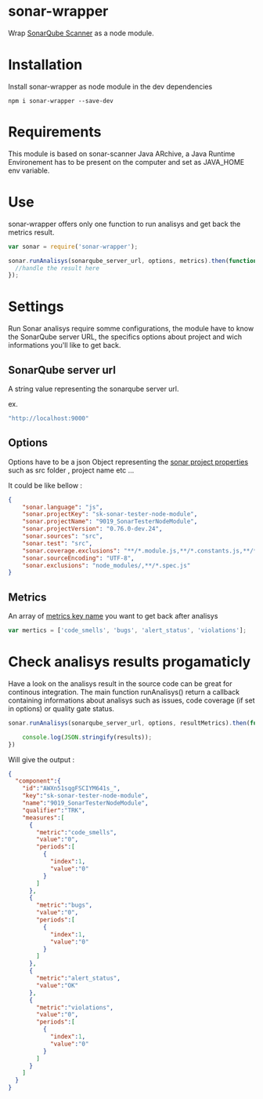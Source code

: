 sonar-wrapper
==================

Wrap [SonarQube Scanner](https://docs.sonarqube.org/display/SCAN/Analyzing+with+SonarQube+Scanner) as a node module.

# Installation

Install sonar-wrapper as node module in the dev dependencies

```shell
npm i sonar-wrapper --save-dev
```

# Requirements

This module is based on sonar-scanner Java ARchive, a Java Runtime Environement has to be present on the computer and set as JAVA_HOME env variable.

# Use

sonar-wrapper offers only one function to run analisys and get back the metrics result.

```javascript
var sonar = require('sonar-wrapper');

sonar.runAnalisys(sonarqube_server_url, options, metrics).then(function(result) {
  //handle the result here
});
```

# Settings

Run Sonar analisys require somme configurations, the module have to know the SonarQube server URL, the specifics options about project and wich informations you'll like to get back.

## SonarQube server url

A string value representing the sonarqube server url.

ex.
```javascript 
"http://localhost:9000" 
```

## Options

Options have to be a json Object representing the [sonar project properties](https://docs.sonarqube.org/display/SONAR/Analysis+Parameters) such as src folder , project name etc ...

It could be like bellow : 

```json
{
    "sonar.language": "js",
    "sonar.projectKey": "sk-sonar-tester-node-module",
    "sonar.projectName": "9019_SonarTesterNodeModule",
    "sonar.projectVersion": "0.76.0-dev.24",
    "sonar.sources": "src",
    "sonar.test": "src",
    "sonar.coverage.exclusions": "**/*.module.js,**/*.constants.js,**/*.spec.js",
    "sonar.sourceEncoding": "UTF-8",
    "sonar.exclusions": "node_modules/,**/*.spec.js"
}
```

## Metrics

An array of [metrics key name](https://docs.sonarqube.org/display/SONAR/Metric+Definitions) you want to get back after analisys

```javascript
var mertics = ['code_smells', 'bugs', 'alert_status', 'violations'];
```

# Check analisys results progamaticly

Have a look on the analisys result in the source code can be great for continous integration.
The main function runAnalisys() return a callback containing informations about analisys such as issues, code coverage (if set in options) or quality gate status.

```javascript
sonar.runAnalisys(sonarqube_server_url, options, resultMetrics).then(function(results) {

    console.log(JSON.stringify(results));
})
```

Will give the output : 

```json
{
  "component":{
    "id":"AWXn51sqgFSCIYM641s_",
    "key":"sk-sonar-tester-node-module",
    "name":"9019_SonarTesterNodeModule",
    "qualifier":"TRK",
    "measures":[
      {
        "metric":"code_smells",
        "value":"0",
        "periods":[
          {
            "index":1,
            "value":"0"
          }
        ]
      },
      {
        "metric":"bugs",
        "value":"0",
        "periods":[
          {
            "index":1,
            "value":"0"
          }
        ]
      },
      {
        "metric":"alert_status",
        "value":"OK"
      },
      {
        "metric":"violations",
        "value":"0",
        "periods":[
          {
            "index":1,
            "value":"0"
          }
        ]
      }
    ]
  }
}
```